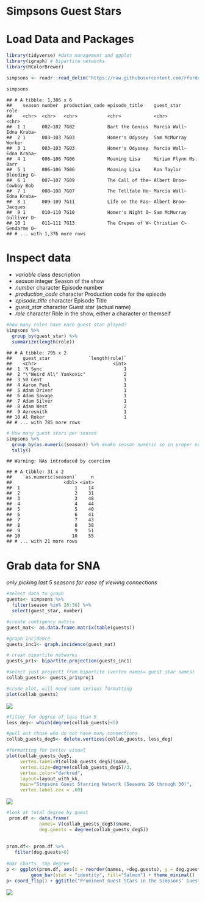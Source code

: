 Simpsons Guest Stars
================

# Load Data and Packages

``` r
library(tidyverse) #data management and ggplot
library(igraph) # bipartite networks
library(RColorBrewer)

simpsons <- readr::read_delim("https://raw.githubusercontent.com/rfordatascience/tidytuesday/master/data/2019/2019-08-27/simpsons-guests.csv", delim = "|", quote = "")

simpsons
```

    ## # A tibble: 1,386 x 6
    ##    season number  production_code episode_title    guest_star   role       
    ##    <chr>  <chr>   <chr>           <chr>            <chr>        <chr>      
    ##  1 1      002–102 7G02            Bart the Genius  Marcia Wall~ Edna Kraba~
    ##  2 1      003–103 7G03            Homer's Odyssey  Sam McMurray Worker     
    ##  3 1      003–103 7G03            Homer's Odyssey  Marcia Wall~ Edna Kraba~
    ##  4 1      006–106 7G06            Moaning Lisa     Miriam Flynn Ms. Barr   
    ##  5 1      006–106 7G06            Moaning Lisa     Ron Taylor   Bleeding G~
    ##  6 1      007–107 7G09            The Call of the~ Albert Broo~ Cowboy Bob 
    ##  7 1      008–108 7G07            The Telltale He~ Marcia Wall~ Edna Kraba~
    ##  8 1      009–109 7G11            Life on the Fas~ Albert Broo~ Jacques    
    ##  9 1      010–110 7G10            Homer's Night O~ Sam McMurray Gulliver D~
    ## 10 1      011–111 7G13            The Crepes of W~ Christian C~ Gendarme O~
    ## # ... with 1,376 more rows

# Inspect data

  - *variable* class description
  - *season* integer Season of the show
  - *number* character Episode number
  - *production\_code* character Production code for the episode
  - *episode\_title* character Episode Title
  - *guest\_star* character Guest star (actual name)
  - *role* character Role in the show, either a character or themself

<!-- end list -->

``` r
#how many roles have each guest star played?
simpsons %>%
  group_by(guest_star) %>%
  summarize(length(role))
```

    ## # A tibble: 795 x 2
    ##    guest_star              `length(role)`
    ##    <chr>                            <int>
    ##  1 'N Sync                              1
    ##  2 "\"Weird Al\" Yankovic"              2
    ##  3 50 Cent                              1
    ##  4 Aaron Paul                           1
    ##  5 Adam Driver                          1
    ##  6 Adam Savage                          1
    ##  7 Adam Silver                          1
    ##  8 Adam West                            2
    ##  9 Aerosmith                            1
    ## 10 Al Roker                             1
    ## # ... with 785 more rows

``` r
# How many guest stars per season
simpsons %>%
  group_by(as.numeric(season)) %>% #make season numeric so in proper numerical order
  tally()
```

    ## Warning: NAs introduced by coercion

    ## # A tibble: 31 x 2
    ##    `as.numeric(season)`     n
    ##                   <dbl> <int>
    ##  1                    1    14
    ##  2                    2    31
    ##  3                    3    48
    ##  4                    4    44
    ##  5                    5    40
    ##  6                    6    41
    ##  7                    7    43
    ##  8                    8    38
    ##  9                    9    51
    ## 10                   10    55
    ## # ... with 21 more rows

# Grab data for SNA

*only picking last 5 seasons for ease of viewing connections*

``` r
#select data to graph
guests<- simpsons %>%
  filter(season %in% 26:30) %>%
  select(guest_star, number)

#create contigency matrix
guest_mat<- as.data.frame.matrix(table(guests))

#graph incidence
guests_inc1<- graph.incidence(guest_mat)

# creat bipartite networks
guests_pr1<- bipartite.projection(guests_inc1)

#select just project1 from bipartite (vertex names= guest star names)
collab_guests<- guests_pr1$proj1

#crude plot, will need some serious formatting
plot(collab_guests)
```

![](TT-8.27.19_Simpsons-Guest-Stars_files/figure-gfm/unnamed-chunk-3-1.png)<!-- -->

``` r
#filter for degree of less than 5
less_deg<- which(degree(collab_guests)<5)

#pull out those who do not have many connections
collab_guests_deg5<- delete.vertices(collab_guests, less_deg)

#formatting for better visual
plot(collab_guests_deg5, 
     vertex.label=V(collab_guests_deg5)$name, 
     vertex.size=degree(collab_guests_deg5)/3, 
     vertex.color="darkred", 
     layout=layout_with_kk, 
     main="Simpsons Guest Starring Network (Seasons 26 through 30)", 
     vertex.label.cex = .60)
```

![](TT-8.27.19_Simpsons-Guest-Stars_files/figure-gfm/unnamed-chunk-3-2.png)<!-- -->

``` r
#look at total degree by guest
 prom.df <- data.frame(
            names= V(collab_guests_deg5)$name,
            deg.guests = degree(collab_guests_deg5))
 
 
prom.df<- prom.df %>%
   filter(deg.guests>8)
   
#bar charts_ top degree
p <- ggplot(prom.df, aes(x = reorder(names, +deg.guests), y = deg.guests)) +
         geom_bar(stat = "identity", fill="Salmon") + theme_minimal()
p+ coord_flip() + ggtitle("Prominent Guest Stars in the Simpsons' Guest Star Network\n (Seasons 26-30)") + labs(x="Guest Star Names", y= "Number of Episodes shared with other Guests (Degree)")
```

![](TT-8.27.19_Simpsons-Guest-Stars_files/figure-gfm/unnamed-chunk-3-3.png)<!-- -->
